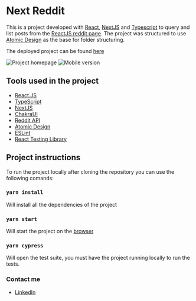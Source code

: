 # Next Reddit

This is a project developed with [React](https://pt-br.reactjs.org/), [NextJS](https://nextjs.org/) and [Typescript](https://www.typescriptlang.org/)
to query and list posts from the [ReactJS reddit page](https://www.reddit.com/r/reactjs).
The project was structured to use [Atomic Design](https://github.com/danilowoz/react-atomic-design) as the base for folder structuring.

The deployed project can be found [here](https://next-reddit.vercel.app/)

![Project homepage](https://user-images.githubusercontent.com/56564029/135121941-b53d5c8c-31e5-4791-9bb9-49fcfb91a034.png)
![Mobile version](https://user-images.githubusercontent.com/56564029/135122276-80b4a193-43ef-4563-a311-421b284565d3.png)

## Tools used in the project

- [React.JS](https://pt-br.reactjs.org/)
- [TypeScript](https://www.typescriptlang.org/)
- [NextJS](https://nextjs.org/)
- [ChakraUI](https://chakra-ui.com/)
- [Reddit API](https://www.reddit.com/dev/api/)
- [Atomic Design](https://github.com/danilowoz/react-atomic-design)
- [ESLint](https://eslint.org/)
- [React Testing Library](https://testing-library.com/)


## Project instructions

To run the project locally after cloning the repository you can use the following comands:

### `yarn install`

Will install all the dependencies of the project

### `yarn start`

Will start the project on the [browser](http://localhost:3000)

### `yarn cypress`

Will open the test suite, you must have the project running locally to run the tests.


### Contact me

- [LinkedIn](https://www.linkedin.com/in/camille-ramos-316abb194/)
